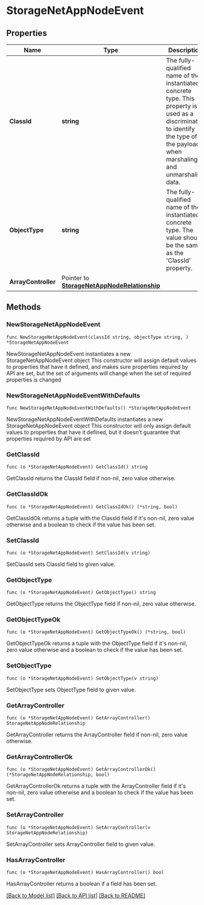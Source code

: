 # StorageNetAppNodeEvent

## Properties

Name | Type | Description | Notes
------------ | ------------- | ------------- | -------------
**ClassId** | **string** | The fully-qualified name of the instantiated, concrete type. This property is used as a discriminator to identify the type of the payload when marshaling and unmarshaling data. | [default to "storage.NetAppNodeEvent"]
**ObjectType** | **string** | The fully-qualified name of the instantiated, concrete type. The value should be the same as the &#39;ClassId&#39; property. | [default to "storage.NetAppNodeEvent"]
**ArrayController** | Pointer to [**StorageNetAppNodeRelationship**](StorageNetAppNodeRelationship.md) |  | [optional] 

## Methods

### NewStorageNetAppNodeEvent

`func NewStorageNetAppNodeEvent(classId string, objectType string, ) *StorageNetAppNodeEvent`

NewStorageNetAppNodeEvent instantiates a new StorageNetAppNodeEvent object
This constructor will assign default values to properties that have it defined,
and makes sure properties required by API are set, but the set of arguments
will change when the set of required properties is changed

### NewStorageNetAppNodeEventWithDefaults

`func NewStorageNetAppNodeEventWithDefaults() *StorageNetAppNodeEvent`

NewStorageNetAppNodeEventWithDefaults instantiates a new StorageNetAppNodeEvent object
This constructor will only assign default values to properties that have it defined,
but it doesn't guarantee that properties required by API are set

### GetClassId

`func (o *StorageNetAppNodeEvent) GetClassId() string`

GetClassId returns the ClassId field if non-nil, zero value otherwise.

### GetClassIdOk

`func (o *StorageNetAppNodeEvent) GetClassIdOk() (*string, bool)`

GetClassIdOk returns a tuple with the ClassId field if it's non-nil, zero value otherwise
and a boolean to check if the value has been set.

### SetClassId

`func (o *StorageNetAppNodeEvent) SetClassId(v string)`

SetClassId sets ClassId field to given value.


### GetObjectType

`func (o *StorageNetAppNodeEvent) GetObjectType() string`

GetObjectType returns the ObjectType field if non-nil, zero value otherwise.

### GetObjectTypeOk

`func (o *StorageNetAppNodeEvent) GetObjectTypeOk() (*string, bool)`

GetObjectTypeOk returns a tuple with the ObjectType field if it's non-nil, zero value otherwise
and a boolean to check if the value has been set.

### SetObjectType

`func (o *StorageNetAppNodeEvent) SetObjectType(v string)`

SetObjectType sets ObjectType field to given value.


### GetArrayController

`func (o *StorageNetAppNodeEvent) GetArrayController() StorageNetAppNodeRelationship`

GetArrayController returns the ArrayController field if non-nil, zero value otherwise.

### GetArrayControllerOk

`func (o *StorageNetAppNodeEvent) GetArrayControllerOk() (*StorageNetAppNodeRelationship, bool)`

GetArrayControllerOk returns a tuple with the ArrayController field if it's non-nil, zero value otherwise
and a boolean to check if the value has been set.

### SetArrayController

`func (o *StorageNetAppNodeEvent) SetArrayController(v StorageNetAppNodeRelationship)`

SetArrayController sets ArrayController field to given value.

### HasArrayController

`func (o *StorageNetAppNodeEvent) HasArrayController() bool`

HasArrayController returns a boolean if a field has been set.


[[Back to Model list]](../README.md#documentation-for-models) [[Back to API list]](../README.md#documentation-for-api-endpoints) [[Back to README]](../README.md)


